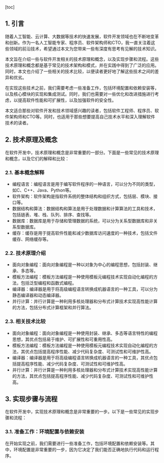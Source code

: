 
[toc]                    
                
                
## 1. 引言

随着人工智能、云计算、大数据等技术的快速发展，软件开发领域也在不断地变革和创新。作为一名人工智能专家、程序员、软件架构师和CTO，我一直关注着这些领域的前沿技术，希望通过本文为您带来一些有深度有思考有见解的技术知识。

本文旨在介绍一些与软件开发相关的技术原理和概念，以及实现步骤和流程。这些技术原理和概念都是基于常见的技术架构和模式，并在实践中得到了广泛的应用。同时，本文也介绍了一些相关的技术比较，以便读者更好地了解这些技术之间的差异和优劣。

在实现这些技术之前，我们需要考虑一些准备工作，包括环境配置和依赖安装等，以及核心模块的实现和集成测试。同时，我们也需要对一些优化和改进措施进行考虑，以提高软件性能和可扩展性，以及加强软件的安全性。

本文适合那些对软件开发和技术领域感兴趣的读者，包括软件工程师、程序员、软件架构师和CTO等。同时，也适用于那些想要提高自己技术水平和深入理解软件技术的读者。

## 2. 技术原理及概念

在软件开发中，技术原理和概念是非常重要的一部分。下面是一些常见的技术原理和概念，以及它们的解释和比较：

### 2.1. 基本概念解释

- 编程语言：编程语言是用于编写软件程序的一种语言，可以分为不同的类型，如C、C++、Java、Python等。
- 软件架构：软件架构是指软件系统的整体结构和组织方式，包括层、模块、接口等。
- 数据结构和算法：数据结构和算法是用于处理数据和计算算法的工具和技术，包括链表、堆、栈、队列、排序、查找等。
- 数据库：数据库是用于存储和管理数据的系统，可以分为关系型数据库和非关系型数据库。
- 缓存：缓存是用于提高软件性能和减少数据库访问速度的一种技术，包括文件缓存、网络缓存等。

### 2.2. 技术原理介绍

- 面向对象编程：面向对象编程是一种以对象为中心的编程思想，包括封装、继承、多态等。
- 模板方法编程：模板方法编程是一种使用模板元编程技术实现自动化编程的方法，包括泛型编程和函数式编程。
- 编译器：编译器是用于将高级编程语言转换成机器语言的一种工具，可以分为静态编译器和动态编译器。
- 并行计算：并行计算是一种利用多核处理器和分布式计算技术实现高性能计算的方法，包括分布式计算框架和并行算法。

### 2.3. 相关技术比较

- 面向对象编程：面向对象编程是一种使用封装、继承、多态等语言特性的编程思想，其优点包括易于维护、可扩展性和可重用性高。
- 模板方法编程：模板方法编程是一种使用模板元编程技术实现自动化编程的方法，其优点包括提高程序性能、减少代码复杂度、可测试性和可维护性高。
- 编译器：编译器是用于将高级编程语言转换成机器语言的一种工具，其优点包括提高程序性能、减少代码复杂度、可测试性和可维护性高。
- 并行计算：并行计算是一种利用多核处理器和分布式计算技术实现高性能计算的方法，其优点包括提高程序性能、减少代码复杂度、可测试性和可维护性高。

## 3. 实现步骤与流程

在软件开发中，实现技术原理和概念是非常重要的一步。以下是一些常见的实现步骤和流程：

### 3.1. 准备工作：环境配置与依赖安装

在开始实现之前，我们需要进行一些准备工作，包括环境配置和依赖安装等。其中，环境配置是非常重要的一步，因为它决定了我们能否正确地执行代码和运行程序。

